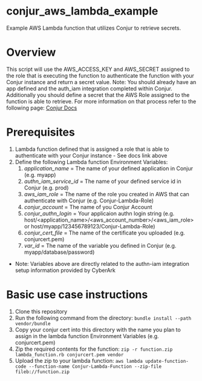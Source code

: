 # conjur_aws_lambda_example
Example AWS Lambda function that utilizes Conjur to retrieve secrets.

# Overview
This script will use the AWS_ACCESS_KEY and AWS_SECRET assigned to the role that is executing the function to authenticate the function with your Conjur instance and return a secret value. Note: You should already have an app defined and the auth_iam integration completed within Conjur. Additionally you should define a secret that the AWS Role assigned to the function is able to retrieve. For more information on that process refer to the following page: [Conjur Docs](https://docs.cyberark.com/Product-Doc/OnlineHelp/AAM-DAP/Latest/en/Content/Operations/Services/AWS_IAM_Authenticator.htm?tocpath=Integrations%7C_____10)

# Prerequisites
1. Lambda function defined that is assigned a role that is able to authenticate with your Conjur instance - See docs link above
2. Define the following Lambda function Environment Variables:
   1. *application_name* = The name of your defined application in Conjur (e.g. myapp)
   2. *authn_iam_service_id* = The name of your defined service id in Conjur (e.g. prod)
   3. *aws_iam_role* = The name of the role you created in AWS that can authenticate with Conjur (e.g. Conjur-Lambda-Role)
   4. *conjur_account* = The name of you Conjur Account
   5. *conjur_authn_login* = Your applicaion authn login string (e.g. host/<application_name>/<aws_account_number>/<aws_iam_role> or host/myapp/123456789123/Conjur-Lambda-Role)
   6. *conjur_cert_file* = The name of the certificate you uploaded (e.g. conjurcert.pem)
   7. *var_id* = The name of the variable you defined in Conjur (e.g. myapp/database/password)
* Note: Variables above are directly related to the authn-iam integration setup information provided by CyberArk

# Basic use case instructions
1. Clone this repository
2. Run the following command from the directory: `bundle install --path vendor/bundle`
3. Copy your conjur cert into this directory with the name you plan to assign in the lambda function Environment Variables (e.g. conjurcert.pem)
4. Zip the required contents for the function: `zip -r function.zip lambda_function.rb conjurcert.pem vendor`
5. Upload the zip to your lambda function: `aws lambda update-function-code --function-name Conjur-Lambda-Function --zip-file fileb://function.zip`
